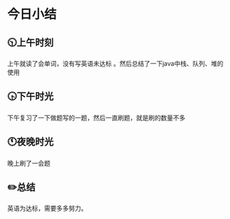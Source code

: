 # 今日小结

## :clock1030:上午时刻

上午就读了会单词，没有写英语未达标 。然后总结了一下java中栈、队列、堆的使用


## :clock430:下午时光

下午复习了一下做题写的一题，然后一直刷题，就是刷的数量不多

## :clock11:夜晚时光

晚上刷了一会题

## :pencil2:总结

英语为达标，需要多多努力。

